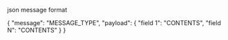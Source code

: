 json message format

{
    "message": "MESSAGE_TYPE",
    "payload": {
        "field 1": "CONTENTS",
        "field N": "CONTENTS"
    }
}